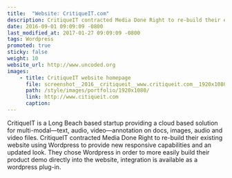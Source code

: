 ```yaml
---
title:  "Website: CritiqueIT.com"
description: CritiqueIT contracted Media Done Right to re-build their existing website using Wordpress to provide new responsive capabilities and an updated look.
date: 2016-09-01 09:09:09 -0800
last_modified_at: 2017-01-27 09:09:09 -0800
tags: Wordpress
promoted: true                                                                  # carousel: true = promoted to image carousel
sticky: false                                                                   # carousel: true = first slide (css: active)
weight: 10                                                                      # carousel: sort order (reversed from high to low)
website_url: http://www.uncoded.org
images:
    - title: CritiqueIT website homepage
      file: screenshot__2016__critiqueit__www.critiqueit.com__1920x1080.jpg
      path: /style/images/portfolio/1920x1080/
      link: http://www.citiqueit.com
      caption:
---
```


CritiqueIT is a Long Beach based startup providing a cloud based solution for multi-modal—text, audio, video—annotation on docs, images, audio and video files.  CritiqueIT contracted Media Done Right to re-build their existing website using Wordpress to provide new responsive capabilities and an updated look.  They chose Wordpress in order to more easily build their product demo directly into the website, integration is  available as a wordpress plug-in.   
